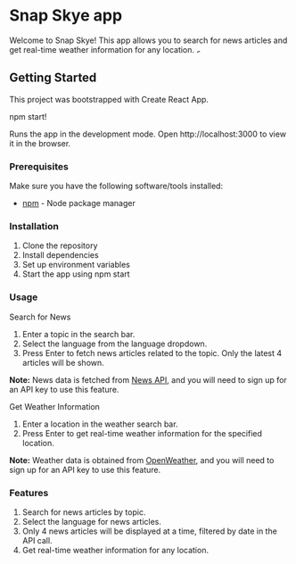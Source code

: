 # Snap Skye app
Welcome to Snap Skye! This app allows you to search for news articles and get real-time weather information for any location.
<img width="6" alt="Screenshot 2024-01-16 at 11 37 30 PM" src="https://github.com/canaalex/pixi-news/assets/62827365/93e399a1-f292-44e2-b9d0-b72c875b7c7f">

## Getting Started
This project was bootstrapped with Create React App.

npm start!

Runs the app in the development mode.
Open http://localhost:3000 to view it in the browser.

### Prerequisites

Make sure you have the following software/tools installed:

- [npm](https://www.npmjs.com/) - Node package manager

### Installation

1. Clone the repository
2. Install dependencies
3. Set up environment variables
4. Start the app using npm start

### Usage

Search for News
1. Enter a topic in the search bar.
2. Select the language from the language dropdown.
3. Press Enter to fetch news articles related to the topic. Only the latest 4 articles will be shown.

**Note:** News data is fetched from [News API](https://newsapi.org/), and you will need to sign up for an API key to use this feature.

Get Weather Information
1. Enter a location in the weather search bar.
2. Press Enter to get real-time weather information for the specified location.

**Note:** Weather data is obtained from [OpenWeather](https://openweathermap.org/), and you will need to sign up for an API key to use this feature.
   
### Features

1. Search for news articles by topic.
2. Select the language for news articles.
3. Only 4 news articles will be displayed at a time, filtered by date in the API call.
4. Get real-time weather information for any location.


   

